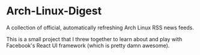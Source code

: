 # Arch-Linux-Digest
A collection of official, automatically refreshing Arch Linux RSS news feeds.

This is a small project that I threw together to learn about and play with Facebook's React UI framework (which is pretty damn awesome).
